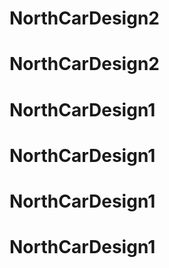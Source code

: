 # NorthCarDesign2
# NorthCarDesign2
# NorthCarDesign1
# NorthCarDesign1
# NorthCarDesign1
# NorthCarDesign1
